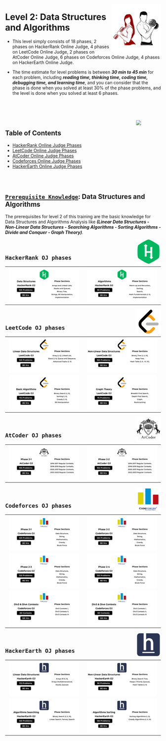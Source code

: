 <a href="/level-2/README.md"><img align="right" width="160" src="/logos/level-2.png"></img></a>

# Level 2: Data Structures and Algorithms

* This level simply consists of 18 phases, 2 phases on HackerRank Online Judge, 4 phases on LeetCode Online Judge, 2 phases on AtCoder Online Judge, 6 phases on Codeforces Online Judge, 4 phases on HackerEarth Online Judge.

* The time estimate for level problems is between ***30 min to 45 min*** for each problem, including ***reading time, thinking time, coding time, debugging time, and learning time***, and you can consider that the phase is done when you solved at least 30% of the phase problems, and the level is done when you solved at least 6 phases.

<br><br>

<br>
<picture><img align="right" width="80" src="https://github.com/cs-MohamedAyman/cs-MohamedAyman/blob/master/repos-icons/agenda.png"></img></picture>

## Table of Contents
  * [HackerRank Online Judge Phases](#hackerrank-oj-phases)
  * [LeetCode Online Judge Phases](#leetcode-oj-phases)
  * [AtCoder Online Judge Phases](#atcoder-oj-phases)
  * [Codeforces Online Judge Phases](#codeforces-oj-phases)
  * [HackerEarth Online Judge Phases](#hackerearth-oj-phases)

<br><br>

## [`Prerequisite Knowledge`](https://github.com/cs-MohamedAyman/computer-science-trainings/blob/master/data-structures-and-algorithms/README.md): Data Structures and Algorithms
The prerequisites for level 2 of this training are the basic knowledge for Data Structures and Algorithms Analysis like ***(Linear Data Structures - Non-Linear Data Structures - Searching Algorithms - Sorting Algorithms - Divide and Conquer - Graph Theory)***.

<picture><img align="right" width="80" src="/logos/hackerrank.png"></img></picture>
<br>

## `HackerRank OJ phases`

<table>
    <tbody>
        <tr>
<td align="center"><a href="/level-2/hackerrank/data-structures/README.md">            <img width="95%" src="/logos/hackerrank-05.png"></img></a></td>
<td align="center"><a href="/level-2/hackerrank/algorithms/README.md">                 <img width="95%" src="/logos/hackerrank-06.png"></img></a></td>
        </tr>
    </tbody>
</table>

<picture><img align="right" width="80" src="/logos/leetcode.png"></img></picture>
<br>

## `LeetCode OJ phases`

<table>
    <tbody>
        <tr>
<td align="center"><a href="/level-2/leetcode/linear-data-structures/README.md">       <img width="95%" src="/logos/leetcode-03.png"></img></a></td>
<td align="center"><a href="/level-2/leetcode/non-linear-data-structures/README.md">   <img width="95%" src="/logos/leetcode-04.png"></img></a></td>
        </tr>
        <tr>
<td align="center"><a href="/level-2/leetcode/basic-algorithms/README.md">             <img width="95%" src="/logos/leetcode-05.png"></img></a></td>
<td align="center"><a href="/level-2/leetcode/graph-theory/README.md">                 <img width="95%" src="/logos/leetcode-06.png"></img></a></td>
        </tr>
    </tbody>
</table>

<picture><img align="right" width="80" src="/logos/atcoder.png"></img></picture>
<br>

## `AtCoder OJ phases`

<table>
    <tbody>
        <tr>
<td align="center"><a href="/level-2/atcoder/phase-2-1/README.md">                     <img width="95%" src="/logos/atcoder-05.png"></img></a></td>
<td align="center"><a href="/level-2/atcoder/phase-2-2/README.md">                     <img width="95%" src="/logos/atcoder-06.png"></img></a></td>
        </tr>
    </tbody>
</table>

<picture><img align="right" width="80" src="/logos/codeforces.png"></img></picture>
<br>

## `Codeforces OJ phases`

<table>
    <tbody>
        <tr>
<td align="center"><a href="/level-2/codeforces/phase-2-1/README.md">                  <img width="95%" src="/logos/codeforces-05.png"></img></a></td>
<td align="center"><a href="/level-2/codeforces/phase-2-2/README.md">                  <img width="95%" src="/logos/codeforces-06.png"></img></a></td>
        </tr>
        <tr>
<td align="center"><a href="/level-2/codeforces/phase-2-3/README.md">                  <img width="95%" src="/logos/codeforces-07.png"></img></a></td>
<td align="center"><a href="/level-2/codeforces/phase-2-4/README.md">                  <img width="95%" src="/logos/codeforces-08.png"></img></a></td>
        </tr>
        <tr>
<td align="center"><a href="/level-2/codeforces/div3-div4-contests-1/README.md">       <img width="95%" src="/logos/codeforces-09.png"></img></a></td>
<td align="center"><a href="/level-2/codeforces/div3-div4-contests-2/README.md">       <img width="95%" src="/logos/codeforces-10.png"></img></a></td>
        </tr>
    </tbody>
</table>

<picture><img align="right" width="80" src="/logos/hackerearth.png"></img></picture>
<br>

## `HackerEarth OJ phases`

<table>
    <tbody>
        <tr>
<td align="center"><a href="/level-2/hackerearth/linear-data-structures/README.md">    <img width="95%" src="/logos/hackerearth-05.png"></img></a></td>
<td align="center"><a href="/level-2/hackerearth/non-linear-data-structures/README.md"><img width="95%" src="/logos/hackerearth-06.png"></img></a></td>
        </tr>
        <tr>
<td align="center"><a href="/level-2/hackerearth/algorithms-searching/README.md">      <img width="95%" src="/logos/hackerearth-07.png"></img></a></td>
<td align="center"><a href="/level-2/hackerearth/algorithms-sorting/README.md">        <img width="95%" src="/logos/hackerearth-08.png"></img></a></td>
        </tr>
    </tbody>
</table>
